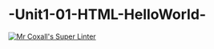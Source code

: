# -Unit1-01-HTML-HelloWorld-
[![Mr Coxall's Super Linter](https://github.com/ICD2O-Digital-Tech-GustavI/Unit1-01-HTML-HelloWorld/workflows/Mr%20Coxall's%20Super%20Linter/badge.svg)](https://github.com/ICD2O-Digital-Tech-GustavI/Unit1-01-HTML-HelloWorld/actions/)
